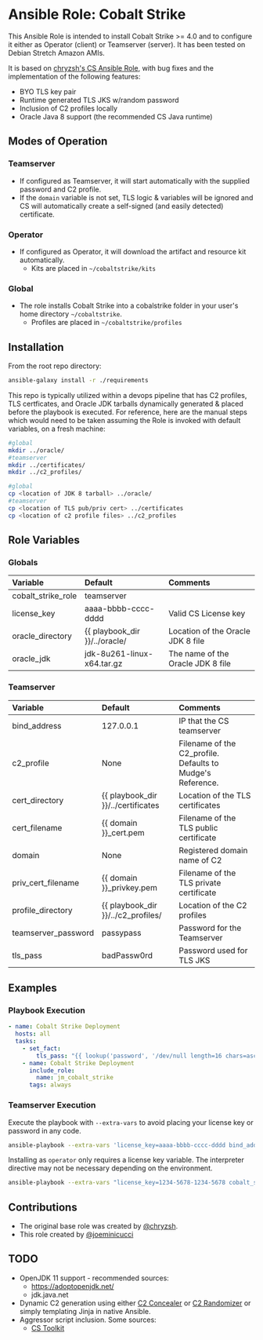 # Ansible Role: Cobalt Strike
This Ansible Role is intended to install Cobalt Strike >= 4.0 and to configure it either as Operator (client) or Teamserver (server). It has been tested on Debian Stretch Amazon AMIs.

It is based on [chryzsh's CS Ansible Role](https://github.com/chryzsh/ansible-role-cobalt-strike), with bug fixes and the implementation of the following features:
- BYO TLS key pair
- Runtime generated TLS JKS w/random password 
- Inclusion of C2 profiles locally
- Oracle Java 8 support (the recommended CS Java runtime)

## Modes of Operation

### Teamserver
- If configured as Teamserver, it will start automatically with the supplied password and C2 profile.
 - If the `domain` variable is not set, TLS logic & variables will be ignored and CS will automatically create a self-signed (and easily detected) certificate.

### Operator
- If configured as Operator, it will download the artifact and resource kit automatically.
  - Kits are placed in `~/cobaltstrike/kits`

### Global
- The role installs Cobalt Strike into a cobalstrike folder in your user's home directory `~/cobaltstrike`. 
  - Profiles are placed in `~/cobaltstrike/profiles`

## Installation

From the root repo directory:
```bash
ansible-galaxy install -r ./requirements
```

This repo is typically utilized within a devops pipeline that has C2 profiles, TLS certficates, and Oracle JDK tarballs dynamically generated & placed before the playbook is executed. For reference, here are the manual steps which would need to be taken  assuming the Role is invoked with default variables, on a fresh machine:

```bash
#global
mkdir ../oracle/
#teamserver
mkdir ../certificates/
mkdir ../c2_profiles/

#global
cp <location of JDK 8 tarball> ../oracle/
#teamserver
cp <location of TLS pub/priv cert> ../certificates
cp <location of c2 profile files> ../c2_profiles
```

## Role Variables

### Globals

| Variable                          | Default                 | Comments                                                                                                                                                                       |
| :-------------------------------- | :---------------------- | :------------------------------------------------------------------------------------------------------------------------------------------------------------------------------------ |
| cobalt_strike_role            | teamserver                   | 
| license_key            | aaaa-bbbb-cccc-dddd                   | Valid CS License key
| oracle_directory            | {{ playbook_dir }}/../oracle/                   |  Location of the Oracle JDK 8 file
| oracle_jdk            |  jdk-8u261-linux-x64.tar.gz                   |  The name of the Oracle JDK 8 file

### Teamserver
| Variable                          | Default                 | Comments                                                                                                                                                                       |
| :-------------------------------- | :---------------------- | :------------------------------------------------------------------------------------------------------------------------------------------------------------------------------------ |
| bind_address            | 127.0.0.1                   | IP that the CS teamserver  
| c2_profile            | None                   |  Filename of the C2_profile. Defaults to Mudge's Reference.
| cert_directory            | {{ playbook_dir }}/../certificates                   | Location of the TLS certificates 
| cert_filename            | {{ domain }}_cert.pem                   | Filename of the TLS public certificate
| domain            | None                   | Registered domain name of C2 
| priv_cert_filename            | {{ domain }}_privkey.pem                   | Filename of the TLS private certificate 
| profile_directory            | {{ playbook_dir }}/../c2_profiles/                   | Location of the C2 profiles 
| teamserver_password            | passypass                   | Password for the Teamserver
| tls_pass            | badPassw0rd                    | Password used for TLS JKS

## Examples
### Playbook Execution
```yaml
- name: Cobalt Strike Deployment
  hosts: all
  tasks:
    - set_fact:
        tls_pass: "{{ lookup('password', '/dev/null length=16 chars=ascii_letters') }}"
    - name: Cobalt Strike Deployment
      include_role:
        name: jm_cobalt_strike
      tags: always
```

### Teamserver Execution

Execute the playbook with `--extra-vars` to avoid placing your license key or password in any code.

```bash
ansible-playbook --extra-vars 'license_key=aaaa-bbbb-cccc-dddd bind_address=1.1.1.1 teamserver_password=goodpass domain=megacorp.com c2_profile=jquery-3.3.1.profile' --user=admin --private-key=./data/ssh_keys/172.16.139.216 -i 172.16.139.216, ./cobalt_strike.yml

```

Installing as `operator` only requires a license key variable. The interpreter directive may not be necessary depending on the environment.

```bash
ansible-playbook --extra-vars "license_key=1234-5678-1234-5678 cobalt_strike_role=operator ansible_python_interpreter=/usr/bin/python3" --user=$USER --connection=local -i localhost, ./cobalt_strike.yml
```

## Contributions

- The original base role was created by [@chryzsh](https://github.com/chryzsh/).
- This role created by [@joeminicucci](https://joeminicucci.com/)

## TODO 
- OpenJDK 11 support - recommended sources:
  - https://adoptopenjdk.net/
  - jdk.java.net
- Dynamic C2 generation using either [C2 Concealer](https://github.com/FortyNorthSecurity/C2concealer) or [C2 Randomizer](https://github.com/bluscreenofjeff/Malleable-C2-Randomizer) or simply templating Jinja in native Ansible.
- Aggressor script inclusion. Some sources:
  - [CS Toolkit](https://github.com/killswitch-GUI/CobaltStrike-ToolKit)